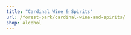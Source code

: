 ```yaml
---
title: "Cardinal Wine & Spirits"
url: /forest-park/cardinal-wine-and-spirits/
shop: alcohol
---
```

